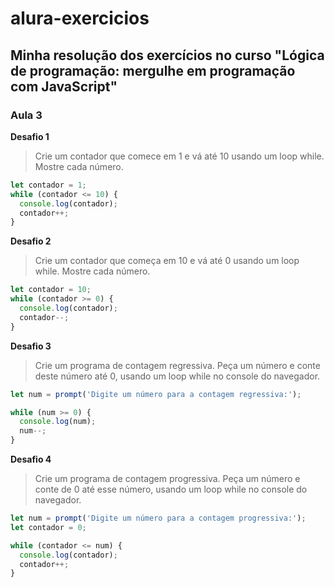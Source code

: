 # alura-exercicios

Minha resolução dos exercícios no curso "Lógica de programação: mergulhe em programação com JavaScript"
-----------
### Aula 3

**Desafio 1**
> Crie um contador que comece em 1 e vá até 10 usando um loop while. Mostre cada número.

```js
let contador = 1;
while (contador <= 10) {
  console.log(contador);
  contador++;
}
```

**Desafio 2**
> Crie um contador que começa em 10 e vá até 0 usando um loop while. Mostre cada número.

```js
let contador = 10;
while (contador >= 0) {
  console.log(contador);
  contador--;
}
```

**Desafio 3**
> Crie um programa de contagem regressiva. Peça um número e conte deste número até 0, usando um loop while no console do navegador.

```js
let num = prompt('Digite um número para a contagem regressiva:');

while (num >= 0) {
  console.log(num);
  num--;
}
```

**Desafio 4**
> Crie um programa de contagem progressiva. Peça um número e conte de 0 até esse número, usando um loop while no console do navegador.

```js
let num = prompt('Digite um número para a contagem progressiva:');
let contador = 0;

while (contador <= num) {
  console.log(contador);
  contador++;
}
```
